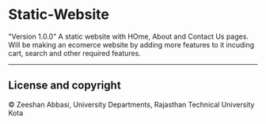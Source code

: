 # Static-Website
"Version 1.0.0"
A static website with HOme, About and Contact Us pages.
Will be making an ecomerce website by adding more features to it incuding cart, search and other required features.

---
## License and copyright

&copy; Zeeshan Abbasi, University Departments, Rajasthan Technical University Kota
